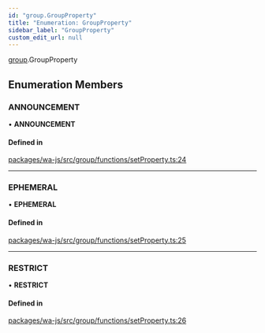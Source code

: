 ```yaml
---
id: "group.GroupProperty"
title: "Enumeration: GroupProperty"
sidebar_label: "GroupProperty"
custom_edit_url: null
---
```


[group](../namespaces/group.md).GroupProperty

## Enumeration Members

### ANNOUNCEMENT

• **ANNOUNCEMENT**

#### Defined in

[packages/wa-js/src/group/functions/setProperty.ts:24](https://github.com/wppconnect-team/wa-js/blob/main/src/group/functions/setProperty.ts#L24)

___

### EPHEMERAL

• **EPHEMERAL**

#### Defined in

[packages/wa-js/src/group/functions/setProperty.ts:25](https://github.com/wppconnect-team/wa-js/blob/main/src/group/functions/setProperty.ts#L25)

___

### RESTRICT

• **RESTRICT**

#### Defined in

[packages/wa-js/src/group/functions/setProperty.ts:26](https://github.com/wppconnect-team/wa-js/blob/main/src/group/functions/setProperty.ts#L26)
